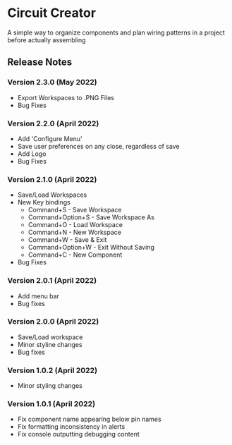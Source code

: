 # Circuit Creator
A simple way to organize components and plan wiring patterns in a project before actually assembling

## Release Notes

### Version 2.3.0 (May 2022)
- Export Workspaces to .PNG Files
- Bug Fixes

### Version 2.2.0 (April 2022)
- Add 'Configure Menu'
- Save user preferences on any close, regardless of save
- Add Logo
- Bug Fixes

### Version 2.1.0 (April 2022)
- Save/Load Workspaces
- New Key bindings
    - Command+S - Save Workspace
    - Command+Option+S - Save Workspace As
    - Command+O - Load Workspace
    - Command+N - New Workspace
    - Command+W - Save & Exit
    - Command+Option+W - Exit Without Saving
    - Command+C - New Component
- Bug Fixes

### Version 2.0.1 (April 2022)
- Add menu bar
- Bug fixes

### Version 2.0.0 (April 2022)
- Save/Load workspace
- Minor styline changes
- Bug fixes

### Version 1.0.2 (April 2022)
- Minor styling changes

### Version 1.0.1 (April 2022)
- Fix component name appearing below pin names
- Fix formatting inconsistency in alerts
- Fix console outputting debugging content